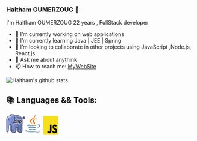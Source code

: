 ### Haitham OUMERZOUG 👋
I'm Haitham OUMERZOUG 22 years , FullStack developer  

- 🔭 I’m currently working on web applications
- 🌱 I’m currently learning Java | JEE | Spring 
- 👯 I’m looking to collaborate in other projects using JavaScript ,Node.js, React.js
- 💬 Ask me about anythink
- 📫 How to reach me: [MyWebSite](https://haitham-oumerzoug.com)

![Haitham's github stats](https://github-readme-stats.vercel.app/api?username=HaithamOumerzoug&show_icons=true&theme=dark)

## 📚 Languages && Tools:

<img align="left" title="PHP" src="Logo/php.png" width="50" height="50" /> 
<img align="left" title="Java" style="margin-right:8px" src="Logo/java.svg" width="40" height="50" />
<img align="left" title="Javascript" style="margin-top:5px" src="Logo/javascript.svg" width="40" height="50"/> 
